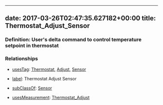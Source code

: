 
---
date: 2017-03-26T02:47:35.627182+00:00
title: Thermostat_Adjust_Sensor
---
### Definition: User's delta command to control temperature setpoint in thermostat

### Relationships

* [usesTag](https://brickschema.org/schema/1.0/BrickFrame#usesTag): [Thermostat](https://brickschema.org/schema/1.0/BrickTag#Thermostat), [Adjust](https://brickschema.org/schema/1.0/BrickTag#Adjust), [Sensor](https://brickschema.org/schema/1.0/BrickTag#Sensor)

* [label](http://www.w3.org/2000/01/rdf-schema#label): Thermostat Adjust Sensor

* [subClassOf](http://www.w3.org/2000/01/rdf-schema#subClassOf): [Sensor](https://brickschema.org/schema/1.0/Brick#Sensor)

* [usesMeasurement](https://brickschema.org/schema/1.0/BrickFrame#usesMeasurement): [Thermostat_Adjust](https://brickschema.org/schema/1.0/Brick#Thermostat_Adjust)

